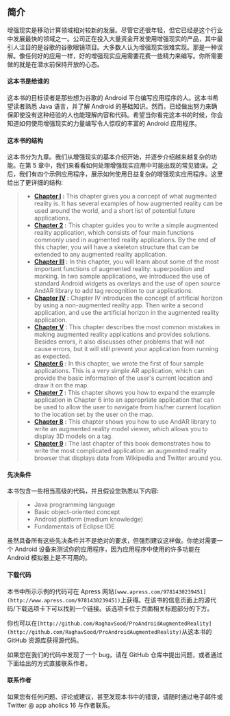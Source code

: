 ## 简介

增强现实是移动计算领域相对较新的发展。尽管它还很年轻，但它已经是这个行业中发展最快的领域之一。公司正在投入大量资金开发使用增强现实的产品，其中最引人注目的是谷歌的谷歌眼镜项目。大多数人认为增强现实很难实现。那是一种误解。像任何好的应用一样，好的增强现实应用需要花费一些精力来编写。你所需要做的就是在潜水前保持开放的心态。

#### 这本书是给谁的

这本书的目标读者是那些想为谷歌的 Android 平台编写应用程序的人。这本书希望读者熟悉 Java 语言，并了解 Android 的基础知识。然而，已经做出努力来确保即使没有这种经验的人也能理解内容和代码。希望当你看完这本书的时候，你会知道如何使用增强现实的力量编写令人惊叹的丰富的 Android 应用程序。

#### 这本书的结构

这本书分为九章。我们从增强现实的基本介绍开始，并逐步介绍越来越复杂的功能。在第 5 章中，我们来看看如何处理增强现实应用中可能出现的常见错误。之后，我们有四个示例应用程序，展示如何使用日益复杂的增强现实应用程序。这里给出了更详细的结构:

> *   **[Chapter I](01.html) :** This chapter gives you a concept of what augmented reality is. It has several examples of how augmented reality can be used around the world, and a short list of potential future applications.
> *   **[Chapter 2](02.html) :** This chapter guides you to write a simple augmented reality application, which consists of four main functions commonly used in augmented reality applications. By the end of this chapter, you will have a skeleton structure that can be extended to any augmented reality application.
> *   **[Chapter III](03.html) :** In this chapter, you will learn about some of the most important functions of augmented reality: superposition and marking. In two sample applications, we introduced the use of standard Android widgets as overlays and the use of open source AndAR library to add tag recognition to our applications.
> *   **[Chapter IV](04.html) :** Chapter IV introduces the concept of artificial horizon by using a non-augmented reality app. Then write a second application, and use the artificial horizon in the augmented reality application.
> *   **[Chapter V](05.html) :** This chapter describes the most common mistakes in making augmented reality applications and provides solutions. Besides errors, it also discusses other problems that will not cause errors, but it will still prevent your application from running as expected.
> *   **[Chapter 6](06.html) :** In this chapter, we wrote the first of four sample applications. This is a very simple AR application, which can provide the basic information of the user's current location and draw it on the map.
> *   **[Chapter 7](07.html) :** This chapter shows you how to expand the example application in Chapter 6 into an appropriate application that can be used to allow the user to navigate from his/her current location to the location set by the user on the map.
> *   **[Chapter 8](08.html) :** This chapter shows you how to use AndAR library to write an augmented reality model viewer, which allows you to display 3D models on a tag.
> *   **[Chapter 9](09.html) :** The last chapter of this book demonstrates how to write the most complicated application: an augmented reality browser that displays data from Wikipedia and Twitter around you.

#### 先决条件

本书包含一些相当高级的代码，并且假设您熟悉以下内容:

> *   Java programming language
> *   Basic object-oriented concept
> *   Android platform (medium knowledge)
> *   Fundamentals of Eclipse IDE

虽然具备所有这些先决条件并不是绝对的要求，但强烈建议这样做。你绝对需要一个 Android 设备来测试你的应用程序，因为应用程序中使用的许多功能在 Android 模拟器上是不可用的。

#### 下载代码

本书中所示示例的代码可在 Apress 网站`[www.apress.com/9781430239451](http://www.apress.com/9781430239451)`上获得。在该书的信息页面上的源代码/下载选项卡下可以找到一个链接。该选项卡位于页面相关标题部分的下方。

你也可以在`[http://github.com/RaghavSood/ProAndroidAugmentedReality](http://github.com/RaghavSood/ProAndroidAugmentedReality)`从这本书的 GitHub 资源库获得源代码。

如果您在我们的代码中发现了一个 bug，请在 GitHub 仓库中提出问题，或者通过下面给出的方式直接联系作者。

#### 联系作者

如果您有任何问题、评论或建议，甚至发现本书中的错误，请随时通过电子邮件或 Twitter @ app aholics 16 与作者联系。